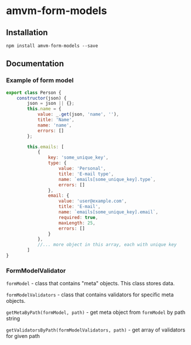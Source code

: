 # amvm-form-models


## Installation
`npm install amvm-form-models --save`



## Documentation

### Example of form model
```javascript
export class Person {
    constructor(json) {
        json = json || {};
        this.name = {
            value: _.get(json, 'name', ''),
            title: 'Name',
            name: 'name',
            errors: []
        };

        this.emails: [
            {
                key: 'some_unique_key',
                type: {
                    value: 'Personal',
                    title: 'E-mail type',
                    name: `emails[some_unique_key].type`,
                    errors: []
                },        
                email: {
                    value: 'user@example.com',
                    title: 'E-mail',
                    name: `emails[some_unique_key].email`,
                    required: true,
                    maxLength: 25,
                    errors: []
                }
            },
            //... more object in this array, each with unique key
        ]  
}

```

### FormModelValidator

`formModel` - class that contains "meta" objects. This class stores data.

`formModelValidators` - class that contains validators for specific meta objects.

`getMetaByPath(formModel, path)` - get meta object from `formModel` by path string

`getValidatorsByPath(formModelValidators, path)` - get array of validators for given path

